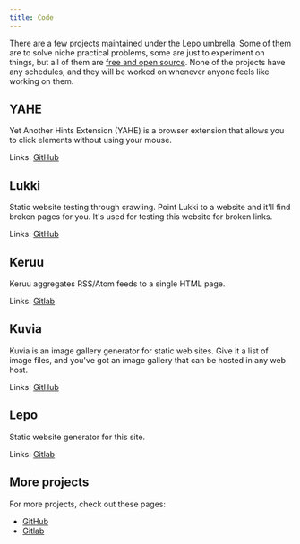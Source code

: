```yaml
---
title: Code
---
```


There are a few projects maintained under the Lepo umbrella.
Some of them are to solve niche practical problems, some are just to experiment on things, but all of them are [free and open source](https://en.wikipedia.org/wiki/Free_and_open-source_software).
None of the projects have any schedules, and they will be worked on whenever anyone feels like working on them.

## YAHE

Yet Another Hints Extension (YAHE) is a browser extension that allows you to click elements without using your mouse.

Links: [GitHub](https://github.com/Lepovirta/yahe)

## Lukki

Static website testing through crawling.
Point Lukki to a website and it'll find broken pages for you.
It's used for testing this website for broken links.

Links: [GitHub](https://github.com/Lepovirta/lukki)

## Keruu

Keruu aggregates RSS/Atom feeds to a single HTML page.

Links: [Gitlab](https://gitlab.com/lepovirta/keruu)

## Kuvia

Kuvia is an image gallery generator for static web sites.
Give it a list of image files, and you've got an image gallery that can be hosted in any web host.

Links: [GitHub](https://github.com/Lepovirta/kuvia)

## Lepo

Static website generator for this site.

Links: [Gitlab](https://gitlab.com/lepovirta/lepo)

## More projects

For more projects, check out these pages:

* [GitHub](https://github.com/Lepovirta)
* [Gitlab](https://gitlab.com/lepovirta)
